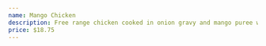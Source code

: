 ```yaml
---
name: Mango Chicken
description: Free range chicken cooked in onion gravy and mango puree with herbs and spices.
price: $18.75
---
```

